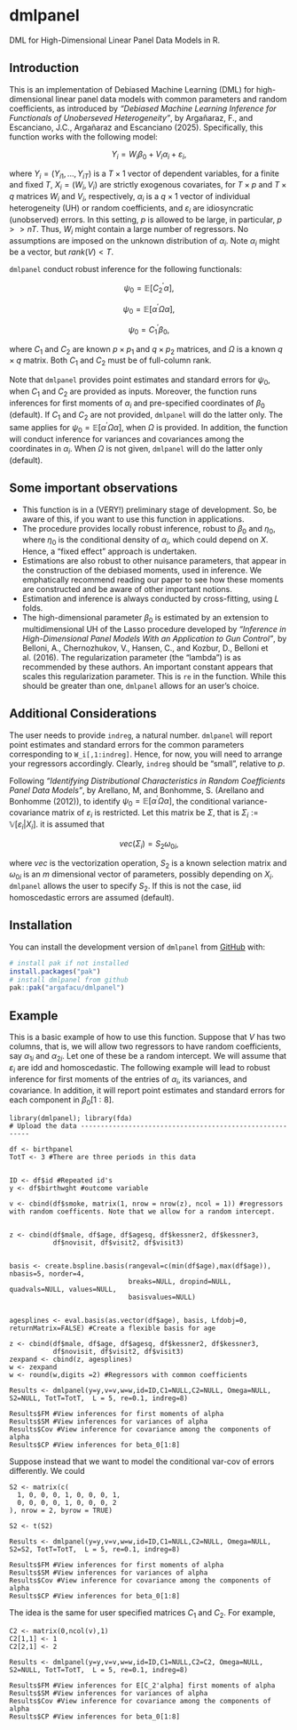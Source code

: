 
<!-- README.md is generated from README.Rmd. Please edit that file -->

# dmlpanel

<!-- badges: start -->

<!-- badges: end -->

DML for High-Dimensional Linear Panel Data Models in R.

## Introduction

This is an implementation of Debiased Machine Learning (DML) for
high-dimensional linear panel data models with common parameters and
random coefficients, as introduced by *“Debiased Machine Learning
Inference for Functionals of Unoberseved Heterogeneity”*, by Argañaraz,
F., and Escanciano, J.C., Argañaraz and Escanciano (2025). Specifically,
this function works with the following model:

``` math
Y_i = W_i\beta_0 + V_i\alpha_i + \varepsilon_i,
```

where $`Y_{i}=(Y_{i1},...,Y_{iT})`$ is a $`T\times1`$ vector of
dependent variables, for a finite and fixed $`T,`$
$`X_{i}=(W_{i},V_{i})`$ are strictly exogenous covariates, for
$`T\times p`$ and $`T\times q`$ matrices $`W_{i}`$ and $`V_{i},`$
respectively, $`\alpha_{i}`$ is a $`q\times1`$ vector of individual
heterogeneity (UH) or random coefficients, and $`\varepsilon_{i}`$ are
idiosyncratic (unobserved) errors. In this setting, $`p`$ is allowed to
be large, in particular, $`p>>nT`$. Thus, $`W_i`$ might contain a large
number of regressors. No assumptions are imposed on the unknown
distribution of $`\alpha_i`$. Note $`\alpha_i`$ might be a vector, but
$`rank(V) < T`$.

`dmlpanel` conduct robust inference for the following functionals:

``` math
\psi_0 = \mathbb{E}\left[C^{\prime}_2\alpha\right],
```

``` math
\psi_0 = \mathbb{E}\left[\alpha^{\prime}\Omega \alpha\right],
```

``` math
\psi_0 = C^{\prime}_1\beta_0,
```

where $`C_1`$ and $`C_2`$ are known $`p \times p_1`$ and
$`q \times p_2`$ matrices, and $`\Omega`$ is a known $`q \times q`$
matrix. Both $`C_1`$ and $`C_2`$ must be of full-column rank.

Note that `dmlpanel` provides point estimates and standard errors for
$`\psi_0`$, when $`C_1`$ and $`C_2`$ are provided as inputs. Moreover,
the function runs inferences for first moments of $`\alpha_i`$ and
pre-specified coordinates of $`\beta_0`$ (default). If $`C_1`$ and
$`C_2`$ are not provided, `dmlpanel` will do the latter only. The same
applies for
$`\psi_0 = \mathbb{E}\left[\alpha^{\prime}\Omega \alpha\right]`$, when
$`\Omega`$ is provided. In addition, the function will conduct inference
for variances and covariances among the coordinates in $`\alpha_i`$.
When $`\Omega`$ is not given, `dmlpanel` will do the latter only
(default).

## Some important observations

- This function is in a (VERY!) preliminary stage of development. So, be
  aware of this, if you want to use this function in applications.
- The procedure provides locally robust inference, robust to $`\beta_0`$
  and $`\eta_0`$, where $`\eta_0`$ is the conditional density of
  $`\alpha_i`$, which could depend on $`X`$. Hence, a “fixed effect”
  approach is undertaken.
- Estimations are also robust to other nuisance parameters, that appear
  in the construction of the debiased moments, used in inference. We
  emphatically recommend reading our paper to see how these moments are
  constructed and be aware of other important notions.
- Estimation and inference is always conducted by cross-fitting, using
  $`L`$ folds.
- The high-dimensional parameter $`\beta_0`$ is estimated by an
  extension to multidimensional UH of the Lasso procedure developed by
  *“Inference in High-Dimensional Panel Models With an Application to
  Gun Control”*, by Belloni, A., Chernozhukov, V., Hansen, C., and
  Kozbur, D., Belloni et al. (2016). The regularization parameter (the
  “lambda”) is as recommended by these authors. An important constant
  appears that scales this regularization parameter. This is `re` in the
  function. While this should be greater than one, `dmlpanel` allows for
  an user’s choice.

## Additional Considerations

The user needs to provide `indreg`, a natural number. `dmlpanel` will
report point estimates and standard errors for the common parameters
corresponding to `W_i[,1:indreg]`. Hence, for now, you will need to
arrange your regressors accordingly. Clearly, `indreg` should be
“small”, relative to $`p`$.

Following *“Identifying Distributional Characteristics in Random
Coefficients Panel Data Models”*, by Arellano, M, and Bonhomme, S.
(Arellano and Bonhomme (2012)), to identify
$`\psi_0 = \mathbb{E}\left[\alpha^{\prime}\Omega \alpha\right]`$, the
conditional variance-covariance matrix of $`\varepsilon_i`$ is
restricted. Let this matrix be $`\Sigma`$, that is
$`\Sigma_i:=\mathbb{V}\left[\varepsilon_i| X_i\right]`$. it is assumed
that

``` math
vec(\Sigma_i)=S_2\omega_{0i},
```

where $`vec`$ is the vectorization operation, $`S_2`$ is a known
selection matrix and $`\omega_{0i}`$ is an $`m`$ dimensional vector of
parameters, possibly depending on $`X_i`$. `dmlpanel` allows the user to
specify $`S_2`$. If this is not the case, iid homoscedastic errors are
assumed (default).

## Installation

You can install the development version of `dmlpanel` from
[GitHub](https://github.com/) with:

``` r
# install pak if not installed
install.packages("pak")
# install dmlpanel from github
pak::pak("argafacu/dmlpanel")
```

## Example

This is a basic example of how to use this function. Suppose that $`V`$
has two columns, that is, we will allow two regressors to have random
coefficients, say $`\alpha_{1i}`$ and $`\alpha_{2i}`$. Let one of these
be a random intercept. We will assume that $`\varepsilon_i`$ are idd and
homoscedastic. The following example will lead to robust inference for
first moments of the entries of $`\alpha_i`$, its variances, and
covariance. In addition, it will report point estimates and standard
errors for each component in $`\beta_0[1:8]`$.

    library(dmlpanel); library(fda)
    # Upload the data ---------------------------------------------------------

    df <- birthpanel
    TotT <- 3 #There are three periods in this data


    ID <- df$id #Repeated id's
    y <- df$birthwght #outcome variable 

    v <- cbind(df$smoke, matrix(1, nrow = nrow(z), ncol = 1)) #regressors with random coefficents. Note that we allow for a random intercept. 


    z <- cbind(df$male, df$age, df$agesq, df$kessner2, df$kessner3, 
               df$novisit, df$visit2, df$visit3)


    basis <- create.bspline.basis(rangeval=c(min(df$age),max(df$age)), nbasis=5, norder=4,
                                  breaks=NULL, dropind=NULL, quadvals=NULL, values=NULL,
                                  basisvalues=NULL)


    agesplines <- eval.basis(as.vector(df$age), basis, Lfdobj=0, returnMatrix=FALSE) #Create a flexible basis for age

    z <- cbind(df$male, df$age, df$agesq, df$kessner2, df$kessner3, 
               df$novisit, df$visit2, df$visit3)
    zexpand <- cbind(z, agesplines)
    w <- zexpand
    w <- round(w,digits =2) #Regressors with common coefficients

    Results <- dmlpanel(y=y,v=v,w=w,id=ID,C1=NULL,C2=NULL, Omega=NULL, S2=NULL, TotT=TotT,  L = 5, re=0.1, indreg=8)

    Results$FM #View inferences for first moments of alpha
    Results$SM #View inferences for variances of alpha
    Results$Cov #View inference for covariance among the components of alpha
    Results$CP #View inferences for beta_0[1:8]

Suppose instead that we want to model the conditional var-cov of errors
differently. We could

    S2 <- matrix(c(
      1, 0, 0, 0, 1, 0, 0, 0, 1,
      0, 0, 0, 0, 1, 0, 0, 0, 2
    ), nrow = 2, byrow = TRUE)

    S2 <- t(S2)

    Results <- dmlpanel(y=y,v=v,w=w,id=ID,C1=NULL,C2=NULL, Omega=NULL, S2=S2, TotT=TotT,  L = 5, re=0.1, indreg=8)

    Results$FM #View inferences for first moments of alpha
    Results$SM #View inferences for variances of alpha
    Results$Cov #View inference for covariance among the components of alpha
    Results$CP #View inferences for beta_0[1:8]

The idea is the same for user specified matrices $`C_1`$ and $`C_2`$.
For example,

    C2 <- matrix(0,ncol(v),1)
    C2[1,1] <- 1
    C2[2,1] <- 2

    Results <- dmlpanel(y=y,v=v,w=w,id=ID,C1=NULL,C2=C2, Omega=NULL, S2=NULL, TotT=TotT,  L = 5, re=0.1, indreg=8)

    Results$FM #View inferences for E[C_2'alpha] first moments of alpha
    Results$SM #View inferences for variances of alpha
    Results$Cov #View inference for covariance among the components of alpha
    Results$CP #View inferences for beta_0[1:8]
